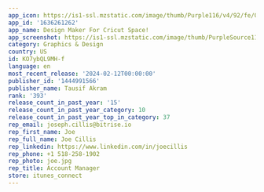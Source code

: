 ```yaml
---
app_icon: https://is1-ssl.mzstatic.com/image/thumb/Purple116/v4/92/fe/02/92fe029b-60d3-fb50-18fe-ad8be2c9a40a/AppIcon-0-0-1x_U007emarketing-0-10-0-85-220.png/1024x1024bb.png
app_id: '1636261262'
app_name: Design Maker For Cricut Space!
app_screenshot: https://is1-ssl.mzstatic.com/image/thumb/PurpleSource116/v4/79/73/51/797351df-3c2e-6b61-cc4b-45ca868d01c6/86e51f60-ff11-4a96-8400-0e885fc64112_iphone_max_1.jpg/1242x2688bb.png
category: Graphics & Design
country: US
id: KO7ybQL9MH-f
language: en
most_recent_release: '2024-02-12T00:00:00'
publisher_id: '1444991566'
publisher_name: Tausif Akram
rank: '393'
release_count_in_past_year: '15'
release_count_in_past_year_category: 10
release_count_in_past_year_top_in_category: 37
rep_email: joseph.cillis@bitrise.io
rep_first_name: Joe
rep_full_name: Joe Cillis
rep_linkedin: https://www.linkedin.com/in/joecillis
rep_phone: +1 518-258-1902
rep_photo: joe.jpg
rep_title: Account Manager
store: itunes_connect
---
```

